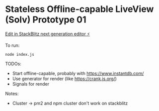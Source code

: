 # Stateless Offline-capable LiveView (Solv) Prototype 01

[Edit in StackBlitz next generation editor ⚡️](https://stackblitz.com/~/github.com/phucvin/solv-01)

To run:
```
node index.js
```

TODOs:
- Start offline-capable, probably with https://www.instantdb.com/
- Use generator for render (like https://crank.js.org/)
- Signals for render

Notes:
- Cluster -> pm2 and npm cluster don't work on stackblitz